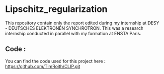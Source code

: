 # Lipschitz_regularization

This repository contain only the report edited during my internship at DESY - DEUTSCHES ELEKTRONEN SYNCHROTRON. This was a research internship conducted in parallel with my formation at ENSTA Paris.

## Code :

You can find the code used for this project here : https://github.com/TimRoith/CLIP.git
